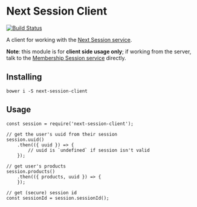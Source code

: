 # Next Session Client
[![Build Status](https://snap-ci.com/Financial-Times/next-session-client/branch/master/build_image)](https://snap-ci.com/Financial-Times/next-session-client/branch/master)

A client for working with the [Next Session service](https://github.com/Financial-Times/next-session).

**Note**: this module is for **client side usage only**; if working from the server, talk to the [Membership Session service](https://developer.ft.com/docs/membership_platform_api) directly.

## Installing

	bower i -S next-session-client


## Usage

	const session = require('next-session-client');

    // get the user's uuid from their session
	session.uuid()
        .then(({ uuid }) => {
    		// uuid is `undefined` if session isn't valid
    	});

	// get user's products
	session.products()
        .then(({ products, uuid }) => {
        });

	// get (secure) session id
	const sessionId = session.sessionId();
